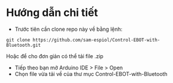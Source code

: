 # Hướng dẫn chi tiết
- Trước tiên cần clone repo này về bằng lệnh:

```
git clone https://github.com/sam-espiol/Control-EBOT-with-Bluetooth.git
```
Hoặc để cho đơn giản có thể tải file .zip

- Tiếp theo bạn mở Arduino IDE > File > Open
- Chọn file vừa tải về của thư mục Control-EBOT-with-Bluetooth
